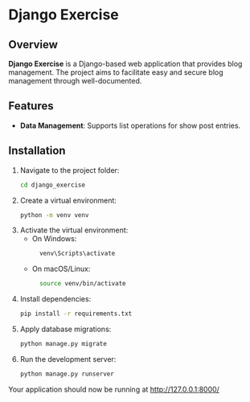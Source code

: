 # Django Exercise

## Overview

**Django Exercise** is a Django-based web application that provides blog management. The project aims to facilitate easy and secure blog management through well-documented.

## Features

- **Data Management**: Supports list operations for show post entries.

## Installation

1. Navigate to the project folder:
    ```bash
    cd django_exercise

2. Create a virtual environment:
    ```bash
    python -m venv venv

3. Activate the virtual environment:
    * On Windows:
      ```bash
        venv\Scripts\activate

    * On macOS/Linux:
      ```bash
        source venv/bin/activate

4. Install dependencies:
    ```bash
    pip install -r requirements.txt

5. Apply database migrations:
    ```bash
    python manage.py migrate

6. Run the development server:
    ```bash
    python manage.py runserver

Your application should now be running at http://127.0.0.1:8000/


